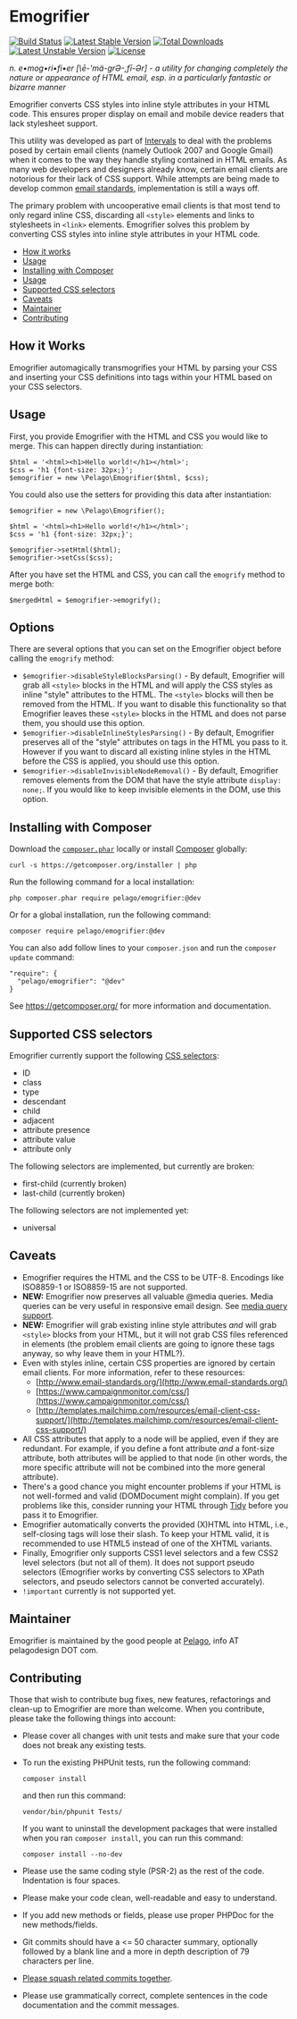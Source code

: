 # Emogrifier

[![Build Status](https://travis-ci.org/jjriv/emogrifier.svg?branch=master)](https://travis-ci.org/jjriv/emogrifier)
[![Latest Stable Version](https://poser.pugx.org/pelago/emogrifier/v/stable.svg)](https://packagist.org/packages/pelago/emogrifier)
[![Total Downloads](https://poser.pugx.org/pelago/emogrifier/downloads.svg)](https://packagist.org/packages/pelago/emogrifier)
[![Latest Unstable Version](https://poser.pugx.org/pelago/emogrifier/v/unstable.svg)](https://packagist.org/packages/pelago/emogrifier)
[![License](https://poser.pugx.org/pelago/emogrifier/license.svg)](https://packagist.org/packages/pelago/emogrifier)

_n. e•mog•ri•fi•er [\ē-'mä-grƏ-,fī-Ər\] - a utility for changing completely the nature or appearance of HTML email,
esp. in a particularly fantastic or bizarre manner_

Emogrifier converts CSS styles into inline style attributes in your HTML code. This ensures proper display on email
and mobile device readers that lack stylesheet support.

This utility was developed as part of [Intervals](http://www.myintervals.com/) to deal with the problems posed by
certain email clients (namely Outlook 2007 and Google Gmail) when it comes to the way they handle styling contained
in HTML emails. As many web developers and designers already know, certain email clients are notorious for their
lack of CSS support. While attempts are being made to develop common
[email standards](http://www.email-standards.org/), implementation is still a ways off.

The primary problem with uncooperative email clients is that most tend to only regard inline CSS, discarding all
`<style>` elements and links to stylesheets in `<link>` elements. Emogrifier solves this problem by converting CSS
styles into inline style attributes in your HTML code.


- [How it works](#how-it-works)
- [Usage](#usage)
- [Installing with Composer](#installing-with-composer)
- [Usage](#usage)
- [Supported CSS selectors](#supported-css-selectors)
- [Caveats](#caveats)
- [Maintainer](#maintainer)
- [Contributing](#contributing)



## How it Works

Emogrifier automagically transmogrifies your HTML by parsing your CSS and inserting your CSS definitions into tags
within your HTML based on your CSS selectors.


## Usage

First, you provide Emogrifier with the HTML and CSS you would like to merge. This can happen directly during
instantiation:

    $html = '<html><h1>Hello world!</h1></html>';
    $css = 'h1 {font-size: 32px;}';
    $emogrifier = new \Pelago\Emogrifier($html, $css);

You could also use the setters for providing this data after instantiation:

    $emogrifier = new \Pelago\Emogrifier();

    $html = '<html><h1>Hello world!</h1></html>';
    $css = 'h1 {font-size: 32px;}';

    $emogrifier->setHtml($html);
    $emogrifier->setCss($css);

After you have set the HTML and CSS, you can call the `emogrify` method to merge both:

    $mergedHtml = $emogrifier->emogrify();

## Options

There are several options that you can set on the Emogrifier object before
calling the `emogrify` method:

* `$emogrifier->disableStyleBlocksParsing()` - By default, Emogrifier will grab
  all `<style>` blocks in the HTML and will apply the CSS styles as inline
  "style" attributes to the HTML. The `<style>` blocks will then be removed
  from the HTML. If you want to disable this functionality so that Emogrifier
  leaves these `<style>` blocks in the HTML and does not parse them, you should
  use this option.
* `$emogrifier->disableInlineStylesParsing()` - By default, Emogrifier
  preserves all of the "style" attributes on tags in the HTML you pass to it.
  However if you want to discard all existing inline styles in the HTML before
  the CSS is applied, you should use this option.
* `$emogrifier->disableInvisibleNodeRemoval()` - By default, Emogrifier removes
  elements from the DOM that have the style attribute `display: none;`.  If
  you would like to keep invisible elements in the DOM, use this option.


## Installing with Composer

Download the [`composer.phar`](https://getcomposer.org/composer.phar) locally or install [Composer](https://getcomposer.org/) globally:

    curl -s https://getcomposer.org/installer | php

Run the following command for a local installation:

    php composer.phar require pelago/emogrifier:@dev

Or for a global installation, run the following command:

    composer require pelago/emogrifier:@dev

You can also add follow lines to your `composer.json` and run the `composer update` command:

    "require": {
      "pelago/emogrifier": "@dev"
    }

See https://getcomposer.org/ for more information and documentation.


## Supported CSS selectors

Emogrifier currently support the following [CSS selectors](http://www.w3.org/TR/CSS2/selector.html):

 * ID
 * class
 * type
 * descendant
 * child
 * adjacent
 * attribute presence
 * attribute value
 * attribute only

The following selectors are implemented, but currently are broken:

 * first-child (currently broken)
 * last-child (currently broken)

The following selectors are not implemented yet:

 * universal


## Caveats

* Emogrifier requires the HTML and the CSS to be UTF-8. Encodings like ISO8859-1 or ISO8859-15 are not supported.
* **NEW:** Emogrifier now preserves all valuable @media queries. Media queries can be very useful in
  responsive email design. See [media query support](https://litmus.com/help/email-clients/media-query-support/).
* **NEW:** Emogrifier will grab existing inline style attributes _and_ will grab `<style>` blocks from your HTML, but it
  will not grab CSS files referenced in <link> elements (the problem email clients are going to ignore these tags
  anyway, so why leave them in your HTML?).
* Even with styles inline, certain CSS properties are ignored by certain email clients. For more information,
  refer to these resources:
    * [http://www.email-standards.org/](http://www.email-standards.org/)
    * [https://www.campaignmonitor.com/css/](https://www.campaignmonitor.com/css/)
    * [http://templates.mailchimp.com/resources/email-client-css-support/](http://templates.mailchimp.com/resources/email-client-css-support/)
* All CSS attributes that apply to a node will be applied, even if they are redundant. For example, if you define a
  font attribute _and_ a font-size attribute, both attributes will be applied to that node (in other words, the more
  specific attribute will not be combined into the more general attribute).
* There's a good chance you might encounter problems if your HTML is not
  well-formed and valid (DOMDocument might complain). If you get problems like
  this, consider running your HTML through
  [Tidy](http://php.net/manual/en/book.tidy.php) before you pass it to
  Emogrifier.
* Emogrifier automatically converts the provided (X)HTML into HTML, i.e.,
  self-closing tags will lose their slash. To keep your HTML valid, it is
  recommended to use HTML5 instead of one of the XHTML variants.
* Finally, Emogrifier only supports CSS1 level selectors and a few CSS2 level selectors (but not all of them). It
  does not support pseudo selectors (Emogrifier works by converting CSS selectors to XPath selectors, and pseudo
  selectors cannot be converted accurately).
* `!important` currently is not supported yet.


## Maintainer

Emogrifier is maintained by the good people at [Pelago](http://www.pelagodesign.com/), info AT pelagodesign DOT com.


## Contributing

Those that wish to contribute bug fixes, new features, refactorings and clean-up to Emogrifier are more than welcome.
When you contribute, please take the following things into account:

* Please cover all changes with unit tests and make sure that your code does not break any existing tests.
* To run the existing PHPUnit tests, run the following
  command:

      composer install

  and then run this command:

      vendor/bin/phpunit Tests/

  If you want to uninstall the development packages that were installed when
  you ran `composer install`, you can run this command:

      composer install --no-dev
* Please use the same coding style (PSR-2) as the rest of the code. Indentation is four spaces.
* Please make your code clean, well-readable and easy to understand.
* If you add new methods or fields, please use proper PHPDoc for the new methods/fields.
* Git commits should have a <= 50 character summary, optionally followed by a blank line
  and a more in depth description of 79 characters per line.
* [Please squash related commits together](http://gitready.com/advanced/2009/02/10/squashing-commits-with-rebase.html).
* Please use grammatically correct, complete sentences in the code documentation and the commit messages.
